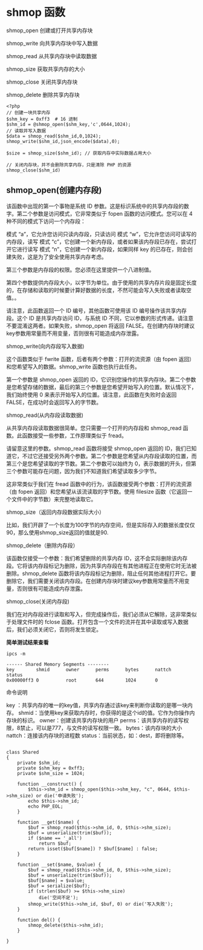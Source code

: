 # shmop 函数



shmop_open  创建或打开共享内存块

shmop_write 向共享内存块中写入数据

shmop_read 从共享内存块中读取数据

shmop_size  获取共享内存的大小

shmop_close  关闭共享内存块

shmop_delete 删除共享内存块



```
<?php
// 创建一块共享内存
$shm_key = 0xff3  # 16 进制
$shm_id = @shmop_open($shm_key,'c',0644,1024);
// 读取并写入数据
$data = shmop_read($shm_id,0,1024);
shmop_write($shm_id,json_encode($data),0);

$size = shmop_size($shm_id); // 获取内存中实际数据占用大小

// 关闭内存块，并不会删除共享内存，只是清除 PHP 的资源
shmop_close($shm_id)

```

## shmop_open(创建内存段)

该函数中出现的第一个事物是系统 ID 参数。这是标识系统中的共享内存段的数字。第二个参数是访问模式，它非常类似于 fopen 函数的访问模式。您可以在 4 种不同的模式下访问一个内存段：



模式 “a”，它允许您访问只读内存段，只读访问
模式 “w”，它允许您访问可读写的内存段，读写
模式 “c”，它创建一个新内存段，或者如果该内存段已存在，尝试打开它进行读写
模式 “n”，它创建一个新内存段，如果同样 key 的已存在，则会创建失败，这是为了安全使用共享内存考虑。

第三个参数是内存段的权限。您必须在这里提供一个八进制值。

第四个参数提供内存段大小，以字节为单位。由于使用的共享内存片段是固定长度的，在存储和读取的时候要计算好数据的长度，不然可能会写入失败或者读取空值。。

请注意，此函数返回一个 ID 编号，其他函数可使用该 ID 编号操作该共享内存段。这个 ID 是共享内存访问 ID，与系统 ID 不同，它以参数的形式传递。请注意不要混淆这两者。如果失败，shmop_open 将返回 FALSE。在创建内存块时建议key参数用常量而不用变量，否则很有可能造成内存泄露。


shmop_write(向内存段写入数据)

这个函数类似于 fwrite 函数，后者有两个参数：打开的流资源（由 fopen 返回）和您希望写入的数据。shmop_write 函数也执行此任务。

第一个参数是 shmop_open 返回的 ID，它识别您操作的共享内存块。第二个参数是您希望存储的数据，最后的第三个参数是您希望开始写入的位置。默认情况下，我们始终使用 0 来表示开始写入的位置。请注意，此函数在失败时会返回 FALSE，在成功时会返回写入的字节数。

shmop_read(从内存段读取数据)

从共享内存段读取数据很简单。您只需要一个打开的内存段和 shmop_read 函数。此函数接受一些参数，工作原理类似于 fread。

请留意这里的参数。shmop_read 函数将接受 shmop_open 返回的 ID，我们已知道它，不过它还接受另外两个参数。第二个参数是您希望从内存段读取的位置，而第三个是您希望读取的字节数。第二个参数可以始终为 0，表示数据的开头，但第三个参数可能存在问题，因为我们不知道我们希望读取多少字节。

这非常类似于我们在 fread 函数中的行为，该函数接受两个参数：打开的流资源（由 fopen 返回）和您希望从该流读取的字节数。使用 filesize 函数（它返回一个文件中的字节数）来完整地读取它。

shmop_size（返回内存段数据实际大小）

比如，我们开辟了一个长度为100字节的内存空间，但是实际存入的数据长度仅仅90，那么使用shmop_size返回的值就是90.

shmop_delete（删除内存段）

该函数仅接受一个参数：我们希望删除的共享内存 ID，这不会实际删除该内存段。它将该内存段标记为删除，因为共享内存段在有其他进程正在使用它时无法被删除。shmop_delete 函数将该内存段标记为删除，阻止任何其他进程打开它。要删除它，我们需要关闭该内存段。在创建内存块时建议key参数用常量而不用变量，否则很有可能造成内存泄露。

shmop_close(关闭内存段)

我们在对内存段进行读取和写入，但完成操作后，我们必须从它解除，这非常类似于处理文件时的 fclose 函数。打开包含一个文件的流并在其中读取或写入数据后，我们必须关闭它，否则将发生锁定。


**简单测试结果查看**

```
ipcs -m
```



```
------ Shared Memory Segments --------
key        shmid      owner      perms      bytes      nattch     status
0x00000ff3 0          root       644        1024       0
```

命令说明

key ：共享内存的唯一的key值，共享内存通过该key来判断你读取的是哪一块内存。
shmid：当使用key来获取内存时，你获得的是这个id的值。它作为你操作内存块的标识。
owner：创建该共享内存块的用户
perms：该共享内存的读写权限，8禁止，可以是777，与文件的读写权限一致。
bytes：该内存块的大小
nattch：连接该内存块的进程数
status：当前状态，如：dest，即将删除等。

```

class Shared
{
    private $shm_id;
    private $shm_key = 0xff3;
    private $shm_size = 1024;

    function __construct() {
        $this->shm_id = shmop_open($this->shm_key, "c", 0644, $this->shm_size) or die('申请失败');
        echo $this->shm_id;
        echo PHP_EOL;
    }

    function __get($name) {
        $buf = shmop_read($this->shm_id, 0, $this->shm_size);
        $buf = unserialize(trim($buf));
        if ($name == '_all')
            return $buf;
        return isset($buf[$name]) ? $buf[$name] : false;
    }

    function __set($name, $value) {
        $buf = shmop_read($this->shm_id, 0, $this->shm_size);
        $buf = unserialize(trim($buf));
        $buf[$name] = $value;
        $buf = serialize($buf);
        if (strlen($buf) >= $this->shm_size)
            die('空间不足');
        shmop_write($this->shm_id, $buf, 0) or die('写入失败');
    }

    function del() {
        shmop_delete($this->shm_id);
    }

}
```

